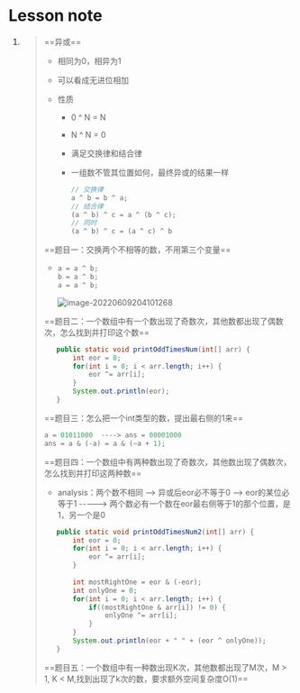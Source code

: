 # Lesson note

1. > ==异或==
   >
   > * 相同为0，相异为1
   >
   > * 可以看成无进位相加
   >
   > * 性质
   >
   >   + 0 ^ N = N
   >
   >   + N ^ N = 0
   >
   >   + 满足交换律和结合律
   >
   >   + 一组数不管其位置如何，最终异或的结果一样
   >
   >     ```java
   >     // 交换律
   >     a ^ b = b ^ a;
   >     // 结合律
   >     (a ^ b) ^ c = a ^ (b ^ c);
   >     // 同时
   >     (a ^ b) ^ c = (a ^ c) ^ b
   >     ```
   >
   > ==题目一：交换两个不相等的数，不用第三个变量==
   >
   > * ```java
   >   a = a ^ b;
   >   b = a ^ b;
   >   a = a ^ b; 
   >   ```
   >
   >   ![image-20220609204101268](https://dawn1314.oss-cn-beijing.aliyuncs.com/typora202206222247268.png)
   >
   > ==题目二：一个数组中有一个数出现了奇数次，其他数都出现了偶数次，怎么找到并打印这个数==
   >
   > ```java
   > 	public static void printOddTimesNum(int[] arr) {
   > 		int eor = 0;
   > 		for(int i = 0; i < arr.length; i++) {
   > 			eor ^= arr[i];
   > 		}
   > 		System.out.println(eor);
   > 	}
   > ```
   >
   > ==题目三：怎么把一个int类型的数，提出最右侧的1来==
   >
   > ```java
   > a = 01011000  ----> ans = 00001000
   > ans = a & (-a) = a & (~a + 1);    
   > ```
   >
   > ==题目四：一个数组中有两种数出现了奇数次，其他数出现了偶数次，怎么找到并打印这两种数==
   >
   > * analysis：两个数不相同 ——> 异或后eor必不等于0 ——> eor的某位必等于1 -----> 两个数必有一个数在eor最右侧等于1的那个位置，是1，另一个是0
   >
   > ```java
   >  	public static void printOddTimesNum2(int[] arr) {
   > 		int eor = 0;
   > 		for(int i = 0; i < arr.length; i++) {
   > 			eor ^= arr[i];
   > 		}
   > 		
   > 		int mostRightOne = eor & (-eor);
   > 		int onlyOne = 0;
   > 		for(int i = 0; i < arr.length; i++) {
   > 			if((mostRightOne & arr[i]) != 0) {
   > 				onlyOne ^= arr[i];
   > 			}
   > 		}
   > 		System.out.println(eor + " " + (eor ^ onlyOne));		
   > 	} 
   > ```
   >
   > ==题目五：一个数组中有一种数出现K次，其他数都出现了M次，M > 1, K < M,找到出现了k次的数，要求额外空间复杂度O(1)==